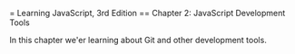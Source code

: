 = Learning JavaScript, 3rd Edition
== Chapter 2: JavaScript Development Tools

In this chapter we'er learning about Git and other
development tools.
